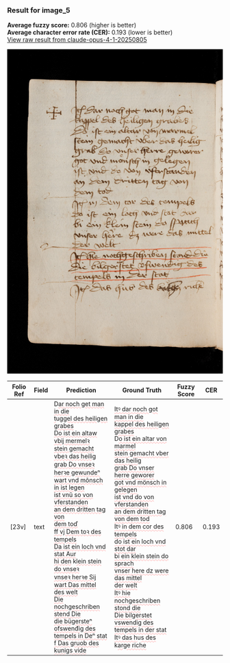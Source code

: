 ### Result for image_5
**Average fuzzy score:** 0.806 (higher is better)<br>**Average character error rate (CER):** 0.193 (lower is better)<br>[View raw result from claude-opus-4-1-20250805](https://github.com/RISE-UNIBAS/humanities_data_benchmark/blob/main/results/2025-10-24/T0292/request_T0292_image_5.json)

<img src="https://github.com/RISE-UNIBAS/humanities_data_benchmark/blob/main/benchmarks/medieval_manuscripts/images/image_5.jpg?raw=true" alt="image_5" width="800px">

<style>
.diff { text-decoration: underline; text-decoration-color: #ffcccc; text-decoration-style: wavy; }
</style>

| Folio Ref | Field | Prediction | Ground Truth | Fuzzy Score | CER |
|-----------|-------|------------|--------------|-------------|-----|
| [23v] | text | D<span class="diff">ar noch get man in die<br>t</span>u<span class="diff">ggel des heiligen grabes<br>Do ist ein altaw vbij mermelꝛ<br>stein gemacht vbeꝛ das heilig<br>grab Do vnseꝛ herꝛe gewundeⁿ<br>wart vnd mõnsch in ist legen<br>ist vnũ so von vferstanden<br>an dem dritten tag von<br>dem toď<br>ff vj Dem toꝛ des tempels<br>Da ist ein loch vnd stat Aur<br>hi den</span> k<span class="diff">lein stein do vnseꝛ<br>vnseꝛ herꝛe Sij wart Das mittel<br>des welt<br>Die nochgeschriben stend Die<br>die bügersteⁿ ofswenđig des<br>tempels in Deⁿ stat<br>f Das gruob des kunigs vide</span> | <span class="diff">Itꝰ dar noch got man in die<br> kappel des heiligen grabes<br> </span>D<span class="diff">o ist ein altar von marmel<br> stein gemacht vber das heilig<br> grab Do vnser herre geworer<br> got vnd mönsch in gelegen<br> ist vnd do von vferstanden<br> an dem dritten tag von dem tod<br> Itꝰ in dem cor des tempels<br> do ist ein loch vnd stot dar<br> bi ein klein stein do sprach<br> vnser here dz were das mittel<br> der welt<br> Itꝰ hie nochgeschriben stond die<br> Die bilgerstet vswendig des<br> tempels in der stat<br> Itꝰ das h</span>u<span class="diff">s des</span> k<span class="diff">arge riche</span> | 0.806 | 0.193 |
